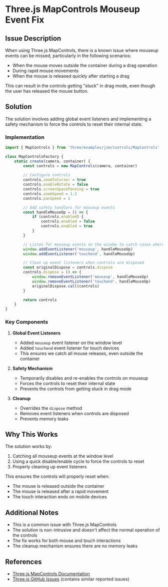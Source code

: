 # Three.js MapControls Mouseup Event Fix

## Issue Description
When using Three.js MapControls, there is a known issue where mouseup events can be missed, particularly in the following scenarios:
- When the mouse moves outside the container during a drag operation
- During rapid mouse movements
- When the mouse is released quickly after starting a drag

This can result in the controls getting "stuck" in drag mode, even though the user has released the mouse button.

## Solution
The solution involves adding global event listeners and implementing a safety mechanism to force the controls to reset their internal state.

### Implementation
```javascript
import { MapControls } from 'three/examples/jsm/controls/MapControls'

class MapControlsFactory {
    static create(camera, container) {
        const controls = new MapControls(camera, container)
        
        // Configure controls
        controls.zoomToCursor = true
        controls.enableRotate = false
        controls.screenSpacePanning = true
        controls.zoomSpeed = 1.2
        controls.panSpeed = 1

        // Add safety handlers for mouseup events
        const handleMouseUp = () => {
            if (controls.enabled) {
                controls.enabled = false
                controls.enabled = true
            }
        }

        // Listen for mouseup events on the window to catch cases where mouse is released outside container
        window.addEventListener('mouseup', handleMouseUp)
        window.addEventListener('touchend', handleMouseUp)

        // Clean up event listeners when controls are disposed
        const originalDispose = controls.dispose
        controls.dispose = () => {
            window.removeEventListener('mouseup', handleMouseUp)
            window.removeEventListener('touchend', handleMouseUp)
            originalDispose.call(controls)
        }

        return controls
    }
}
```

### Key Components

1. **Global Event Listeners**
   - Added `mouseup` event listener on the window level
   - Added `touchend` event listener for touch devices
   - This ensures we catch all mouse releases, even outside the container

2. **Safety Mechanism**
   - Temporarily disables and re-enables the controls on mouseup
   - Forces the controls to reset their internal state
   - Prevents the controls from getting stuck in drag mode

3. **Cleanup**
   - Overrides the `dispose` method
   - Removes event listeners when controls are disposed
   - Prevents memory leaks

## Why This Works

The solution works by:
1. Catching all mouseup events at the window level
2. Using a quick disable/enable cycle to force the controls to reset
3. Properly cleaning up event listeners

This ensures the controls will properly reset when:
- The mouse is released outside the container
- The mouse is released after a rapid movement
- The touch interaction ends on mobile devices

## Additional Notes

- This is a common issue with Three.js MapControls
- The solution is non-intrusive and doesn't affect the normal operation of the controls
- The fix works for both mouse and touch interactions
- The cleanup mechanism ensures there are no memory leaks

## References

- [Three.js MapControls Documentation](https://threejs.org/docs/#examples/en/controls/MapControls)
- [Three.js GitHub Issues](https://github.com/mrdoob/three.js/issues) (contains similar reported issues) 